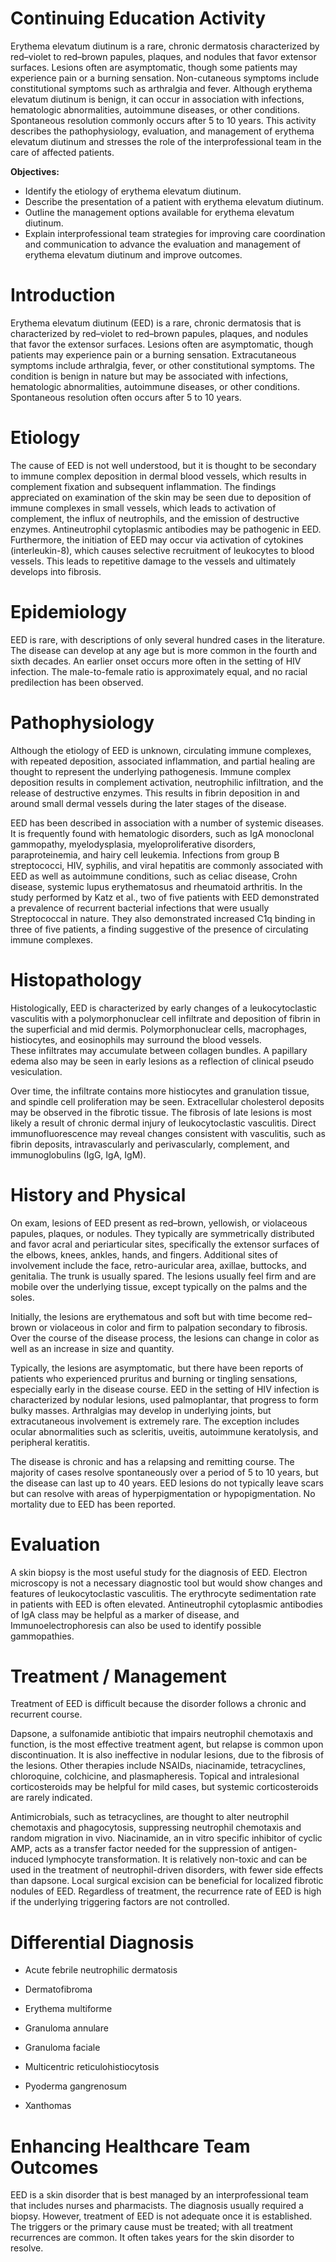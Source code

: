 # Continuing Education Activity

Erythema elevatum diutinum is a rare, chronic dermatosis characterized by red–violet to red–brown papules, plaques, and nodules that favor extensor surfaces. Lesions often are asymptomatic, though some patients may experience pain or a burning sensation. Non-cutaneous symptoms include constitutional symptoms such as arthralgia and fever. Although erythema elevatum diutinum is benign, it can occur in association with infections, hematologic abnormalities, autoimmune diseases, or other conditions. Spontaneous resolution commonly occurs after 5 to 10 years. This activity describes the pathophysiology, evaluation, and management of erythema elevatum diutinum and stresses the role of the interprofessional team in the care of affected patients.

**Objectives:**
- Identify the etiology of erythema elevatum diutinum.
- Describe the presentation of a patient with erythema elevatum diutinum.
- Outline the management options available for erythema elevatum diutinum.
- Explain interprofessional team strategies for improving care coordination and communication to advance the evaluation and management of erythema elevatum diutinum and improve outcomes.

# Introduction

Erythema elevatum diutinum (EED) is a rare, chronic dermatosis that is characterized by red–violet to red–brown papules, plaques, and nodules that favor the extensor surfaces. Lesions often are asymptomatic, though patients may experience pain or a burning sensation. Extracutaneous symptoms include arthralgia, fever, or other constitutional symptoms. The condition is benign in nature but may be associated with infections, hematologic abnormalities, autoimmune diseases, or other conditions. Spontaneous resolution often occurs after 5 to 10 years.

# Etiology

The cause of EED is not well understood, but it is thought to be secondary to immune complex deposition in dermal blood vessels, which results in complement fixation and subsequent inflammation. The findings appreciated on examination of the skin may be seen due to deposition of immune complexes in small vessels, which leads to activation of complement, the influx of neutrophils, and the emission of destructive enzymes. Antineutrophil cytoplasmic antibodies may be pathogenic in EED. Furthermore, the initiation of EED may occur via activation of cytokines (interleukin-8), which causes selective recruitment of leukocytes to blood vessels. This leads to repetitive damage to the vessels and ultimately develops into fibrosis.

# Epidemiology

EED is rare, with descriptions of only several hundred cases in the literature. The disease can develop at any age but is more common in the fourth and sixth decades. An earlier onset occurs more often in the setting of HIV infection. The male-to-female ratio is approximately equal, and no racial predilection has been observed.

# Pathophysiology

Although the etiology of EED is unknown, circulating immune complexes, with repeated deposition, associated inflammation, and partial healing are thought to represent the underlying pathogenesis. Immune complex deposition results in complement activation, neutrophilic infiltration, and the release of destructive enzymes. This results in fibrin deposition in and around small dermal vessels during the later stages of the disease.

EED has been described in association with a number of systemic diseases. It is frequently found with hematologic disorders, such as IgA monoclonal gammopathy, myelodysplasia, myeloproliferative disorders, paraproteinemia, and hairy cell leukemia. Infections from group B streptococci, HIV, syphilis, and viral hepatitis are commonly associated with EED as well as autoimmune conditions, such as celiac disease, Crohn disease, systemic lupus erythematosus and rheumatoid arthritis. In the study performed by Katz et al., two of five patients with EED demonstrated a prevalence of recurrent bacterial infections that were usually Streptococcal in nature. They also demonstrated increased C1q binding in three of five patients, a finding suggestive of the presence of circulating immune complexes.

# Histopathology

Histologically, EED is characterized by early changes of a leukocytoclastic vasculitis with a polymorphonuclear cell infiltrate and deposition of fibrin in the superficial and mid dermis. Polymorphonuclear cells, macrophages, histiocytes, and eosinophils may surround the blood vessels. These infiltrates may accumulate between collagen bundles. A papillary edema also may be seen in early lesions as a reflection of clinical pseudo vesiculation.

Over time, the infiltrate contains more histiocytes and granulation tissue, and spindle cell proliferation may be seen. Extracellular cholesterol deposits may be observed in the fibrotic tissue. The fibrosis of late lesions is most likely a result of chronic dermal injury of leukocytoclastic vasculitis. Direct immunofluorescence may reveal changes consistent with vasculitis, such as fibrin deposits, intravascularly and perivascularly, complement, and immunoglobulins (IgG, IgA, IgM).

# History and Physical

On exam, lesions of EED present as red–brown, yellowish, or violaceous papules, plaques, or nodules. They typically are symmetrically distributed and favor acral and periarticular sites, specifically the extensor surfaces of the elbows, knees, ankles, hands, and fingers. Additional sites of involvement include the face, retro-auricular area, axillae, buttocks, and genitalia. The trunk is usually spared. The lesions usually feel firm and are mobile over the underlying tissue, except typically on the palms and the soles.

Initially, the lesions are erythematous and soft but with time become red–brown or violaceous in color and firm to palpation secondary to fibrosis. Over the course of the disease process, the lesions can change in color as well as an increase in size and quantity.

Typically, the lesions are asymptomatic, but there have been reports of patients who experienced pruritus and burning or tingling sensations, especially early in the disease course. EED in the setting of HIV infection is characterized by nodular lesions, used palmoplantar, that progress to form bulky masses. Arthralgias may develop in underlying joints, but extracutaneous involvement is extremely rare. The exception includes ocular abnormalities such as scleritis, uveitis, autoimmune keratolysis, and peripheral keratitis.

The disease is chronic and has a relapsing and remitting course. The majority of cases resolve spontaneously over a period of 5 to 10 years, but the disease can last up to 40 years. EED lesions do not typically leave scars but can resolve with areas of hyperpigmentation or hypopigmentation. No mortality due to EED has been reported.

# Evaluation

A skin biopsy is the most useful study for the diagnosis of EED. Electron microscopy is not a necessary diagnostic tool but would show changes and features of leukocytoclastic vasculitis. The erythrocyte sedimentation rate in patients with EED is often elevated. Antineutrophil cytoplasmic antibodies of IgA class may be helpful as a marker of disease, and Immunoelectrophoresis can also be used to identify possible gammopathies.

# Treatment / Management

Treatment of EED is difficult because the disorder follows a chronic and recurrent course.

Dapsone, a sulfonamide antibiotic that impairs neutrophil chemotaxis and function, is the most effective treatment agent, but relapse is common upon discontinuation. It is also ineffective in nodular lesions, due to the fibrosis of the lesions. Other therapies include NSAIDs, niacinamide, tetracyclines, chloroquine, colchicine, and plasmapheresis. Topical and intralesional corticosteroids may be helpful for mild cases, but systemic corticosteroids are rarely indicated.

Antimicrobials, such as tetracyclines, are thought to alter neutrophil chemotaxis and phagocytosis, suppressing neutrophil chemotaxis and random migration in vivo. Niacinamide, an in vitro specific inhibitor of cyclic AMP, acts as a transfer factor needed for the suppression of antigen-induced lymphocyte transformation. It is relatively non-toxic and can be used in the treatment of neutrophil-driven disorders, with fewer side effects than dapsone. Local surgical excision can be beneficial for localized fibrotic nodules of EED. Regardless of treatment, the recurrence rate of EED is high if the underlying triggering factors are not controlled.

# Differential Diagnosis

- Acute febrile neutrophilic dermatosis

- Dermatofibroma

- Erythema multiforme

- Granuloma annulare

- Granuloma faciale

- Multicentric reticulohistiocytosis

- Pyoderma gangrenosum

- Xanthomas

# Enhancing Healthcare Team Outcomes

EED is a skin disorder that is best managed by an interprofessional team that includes nurses and pharmacists. The diagnosis usually required a biopsy. However, treatment of EED is not adequate once it is established. The triggers or the primary cause must be treated; with all treatment recurrences are common. It often takes years for the skin disorder to resolve.